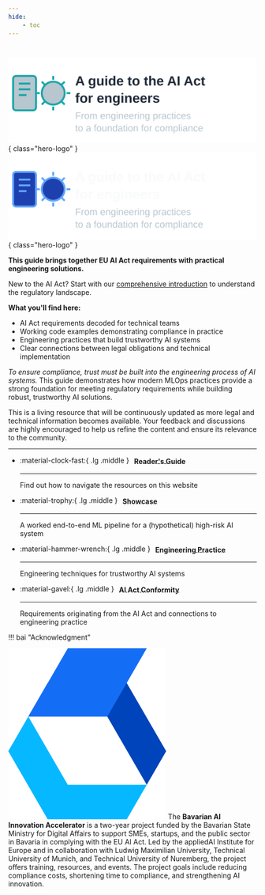```yaml
---
hide:
    - toc
---
```


<style>
/* Visually align emojis with card header */
.grid a * {
    margin-left: 6px;
    line-height: 1.5em;
    vertical-align: middle;
}
</style>

#

![](_images/logos/ai-compliance-guide-simple.svg#only-light){ class="hero-logo" }
![](_images/logos/ai-compliance-guide-simple-dark.svg#only-dark){ class="hero-logo" }


**This guide brings together EU AI Act requirements with practical engineering solutions.**

New to the AI Act? Start with our [comprehensive introduction](https://www.appliedai-institute.de/ai-act) to understand the regulatory landscape.


**What you'll find here:**

 - AI Act requirements decoded for technical teams
 - Working code examples demonstrating compliance in practice
 - Engineering practices that build trustworthy AI systems
 - Clear connections between legal obligations and technical implementation

*To ensure compliance, trust must be built into the engineering process of AI systems.* This guide demonstrates how modern MLOps practices provide a strong foundation for meeting regulatory requirements while building robust, trustworthy AI solutions.

This is a living resource that will be continuously updated as more legal and technical information becomes available. Your feedback and discussions are highly encouraged to help us refine the content and ensure its relevance to the community.

---

<div class="grid cards" markdown>

-   :material-clock-fast:{ .lg .middle } [**Reader's Guide**](readers-guide.md)

    ***

    Find out how to navigate the resources on this website

-   :material-trophy:{ .lg .middle } [**Showcase**](showcase/index.md)

    ***

    A worked end-to-end ML pipeline for a (hypothetical) high-risk AI system

-   :material-hammer-wrench:{ .lg .middle } [**Engineering Practice**](engineering-practice/index.md)

    ***

    Engineering techniques for trustworthy AI systems

-   :material-gavel:{ .lg .middle } [**AI Act Conformity**](conformity/index.md)

    ***

    Requirements originating from the AI Act and connections to engineering
    practice

</div>

!!! bai "Acknowledgment"
    <div class="float-container">
        <img src="_images/logos/baiaa-icon.svg" alt="BAIAA Logo" class="float-left-image">
        The <strong>Bavarian AI Innovation Accelerator</strong> is a two-year project funded by the Bavarian State Ministry for Digital Affairs to support SMEs, startups, and the public sector in Bavaria in complying with the EU AI Act. Led by the appliedAI Institute for Europe and in collaboration with Ludwig Maximilian University, Technical University of Munich, and Technical University of Nuremberg, the project offers training, resources, and events. The project goals include reducing compliance costs, shortening time to compliance, and strengthening AI innovation.
    </div>
